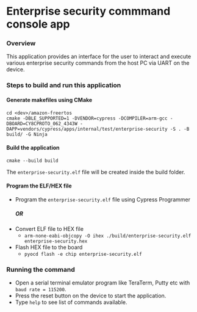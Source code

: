 # Enterprise security commmand console app
### Overview
This application provides an interface for the user to interact and execute various enterprise security commands from the host PC via UART on the device.

### Steps to build and run this application

#### Generate makefiles using CMake
```
cd <dev>/amazon-freertos
cmake -DBLE_SUPPORTED=1 -DVENDOR=cypress -DCOMPILER=arm-gcc -DBOARD=CY8CPROTO_062_4343W -DAPP=vendors/cypress/apps/internal/test/enterprise-security -S . -B build/ -G Ninja
```
#### Build the application
```
cmake --build build
```
The ```enterprise-security.elf``` file will be created inside the build folder.
#### Program the ELF/HEX file
- Program the ```enterprise-security.elf``` file using Cypress Programmer
     ##### OR
- Convert ELF file to HEX file
    * ```arm-none-eabi-objcopy -O ihex ./build/enterprise-security.elf enterprise-security.hex```
- Flash HEX file to the board
    * ```pyocd flash -e chip enterprise-security.elf```

### Running the command
- Open a serial terminal emulator program like TeraTerm, Putty etc with ```baud rate = 115200```.
- Press the reset button on the device to start the application.
- Type ```help``` to see list of commands available.
